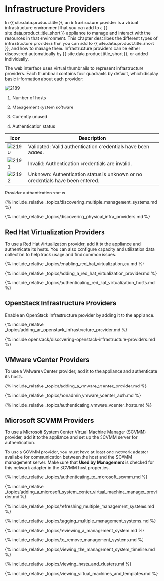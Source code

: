 # Infrastructure Providers

In {{ site.data.product.title }}, an infrastructure provider is a virtual
infrastructure environment that you can add to a {{ site.data.product.title_short }}
appliance to manage and interact with the resources in that environment.
This chapter describes the different types of infrastructure providers
that you can add to {{ site.data.product.title_short }}, and how to manage them.
Infrastructure providers can be either discovered automatically by
{{ site.data.product.title_short }}, or added individually.

The web interface uses virtual thumbnails to represent infrastructure
providers. Each thumbnail contains four quadrants by default, which
display basic information about each provider:

![2189](../images/2189.png)

1.  Number of hosts

2.  Management system software

3.  Currently unused

4.  Authentication status

| Icon                      | Description                                                                    |
| ------------------------- | ------------------------------------------------------------------------------ |
| ![2190](../images/2190.png) | Validated: Valid authentication credentials have been added.                   |
| ![2191](../images/2191.png) | Invalid: Authentication credentials are invalid.                               |
| ![2192](../images/2192.png) | Unknown: Authentication status is unknown or no credentials have been entered. |

Provider authentication status

{% include_relative
_topics/discovering_multiple_management_systems.md %}

{% include_relative _topics/discovering_physical_infra_providers.md
%}

## Red Hat Virtualization Providers

To use a Red Hat Virtualization provider, add it to the appliance and
authenticate its hosts. You can also configure capacity and utilization
data collection to help track usage and find common issues.

{% include_relative _topics/enabling_red_hat_virtualization_cu.md
%}

{% include_relative
_topics/adding_a_red_hat_virtualization_provider.md %}

{% include_relative
_topics/authenticating_red_hat_virtualization_hosts.md %}

## OpenStack Infrastructure Providers

Enable an OpenStack Infrastructure provider by adding it to the
appliance.

{% include_relative
_topics/adding_an_openstack_infrastructure_provider.md %}

{% include openstack/discovering-openstack-infrastructure-providers.md
%}

## VMware vCenter Providers

To use a VMware vCenter provider, add it to the appliance and
authenticate its hosts.

{% include_relative _topics/adding_a_vmware_vcenter_provider.md %}

{% include_relative _topics/nonadmin_vmware_vcenter_auth.md %}

{% include_relative _topics/authenticating_vmware_vcenter_hosts.md
%}

## Microsoft SCVMM Providers

To use a Microsoft System Center Virtual Machine Manager (SCVMM)
provider, add it to the appliance and set up the SCVMM server for
authentication.

<div class="note">

To use a SCVMM provider, you must have at least one network adapter
available for communication between the host and the SCVMM management
server. Make sure that **Used by Management** is checked for this
network adapter in the SCVMM host properties.

</div>

{% include_relative _topics/authenticating_to_microsoft_scvmm.md %}

{% include_relative
_topics/adding_a_microsoft_system_center_virtual_machine_manager_provider.md
%}

{% include_relative
_topics/refreshing_multiple_management_systems.md %}

{% include_relative _topics/tagging_multiple_management_systems.md
%}

{% include_relative _topics/reviewing_a_management_system.md %}

{% include_relative _topics/to_remove_management_systems.md %}

{% include_relative
_topics/viewing_the_management_system_timeline.md %}

{% include_relative _topics/viewing_hosts_and_clusters.md %}

{% include_relative
_topics/viewing_virtual_machines_and_templates.md %}
